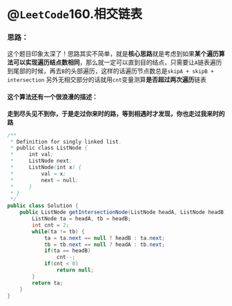 # @`LeetCode`160.相交链表

### 思路：

这个题目印象太深了！思路其实不简单，就是**核心思路**就是考虑到如果**某个遍历算法可以实现遍历结点数相同**，那么就一定可以直到目的结点，只需要让`A`链表遍历到尾部的时候，再去`B`的头部遍历，这样的话遍历节点数总是`skipA + skipB + intersection` 另外无相交部分的话就用`cnt`变量测算**是否超过两次遍历**链表

#### 这个算法还有一个很**浪漫**的描述：

**走到尽头见不到你，于是走过你来时的路，等到相遇时才发现，你也走过我来时的路**



```java
/**
 * Definition for singly-linked list.
 * public class ListNode {
 *     int val;
 *     ListNode next;
 *     ListNode(int x) {
 *         val = x;
 *         next = null;
 *     }
 * }
 */
public class Solution {
    public ListNode getIntersectionNode(ListNode headA, ListNode headB) {
        ListNode ta = headA, tb = headB;
        int cnt = 2;
        while(ta != tb) {
            ta = ta.next == null ? headB : ta.next;
            tb = tb.next == null ? headA : tb.next;
            if(ta == headB)
                cnt--;
            if(cnt < 0)
                return null;
        }
        return ta;
    }
}
```

